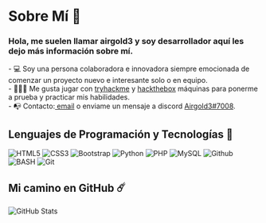 # Sobre Mí 👋
<h3> Hola, me suelen llamar airgold3 y soy desarrollador aquí les dejo más información sobre mí. </h3>
- 💻 Soy una persona colaboradora e innovadora siempre emocionada de comenzar un proyecto nuevo e interesante solo o en equipo. <br>
- 👨🏽‍💻 Me gusta jugar con <a href="https://tryhackme.com/p/airgold3">tryhackme</a> y <a href="https://hackthebox.eu">hackthebox</a>  máquinas para ponerme a prueba y practicar mis habilidades. <br>
- 📭 Contacto:<a href="mailto:contact@airgold3yt@gmail.com"> email</a> o enviame un mensaje a discord <a href="https://discord.com/login">Airgold3#7008</a>.
<!--span> 
 <br>
 Contact: <br>
<a href="https://discord.com/login">
<img src="https://img.shields.io/badge/Airgold3 7708-7289da?style=for-the-badge&logo=discord&logoColor=white"/>
    </a-->

## Lenguajes de Programación y Tecnologías 🚀
![HTML5](https://img.shields.io/badge/HTML5-E34F26?style=for-the-badge&logo=html5&logoColor=white)
![CSS3](https://img.shields.io/badge/CSS3-1572B6?style=for-the-badge&logo=css3&logoColor=white)
![Bootstrap](https://img.shields.io/badge/Bootstrap-563D7C?style=for-the-badge&logo=bootstrap&logoColor=white)
![Python](https://img.shields.io/badge/Python-306998?style=for-the-badge&logo=python&logoColor=FFFF00)
![PHP](https://img.shields.io/badge/Php-484c89?style=for-the-badge&logo=php&logoColor=white&logoColor=black)
![MySQL](https://img.shields.io/badge/-MySQL-orange?style=for-the-badge&logo=mysql&logoColor=000)
![Github](https://img.shields.io/badge/-GITHUB-black?style=for-the-badge&logo=Github&logoColor=fff)
![BASH](https://img.shields.io/badge/Bash%20-%23121011.svg?style=for-the-badge&logo=gnu-bash&logoColor=lime)
![Git](https://img.shields.io/badge/-Git-181717?style=for-the-badge&logo=git)
<!--![JavaScript](https://img.shields.io/badge/JavaScript-FFFF00?style=for-the-badge&logo=javascript&logoColor=black)-->
## Mi camino en GitHub ☄️
![GitHub Stats](https://github-readme-stats.vercel.app/api?username=Airgold3&theme=radical&text_color=fff)
